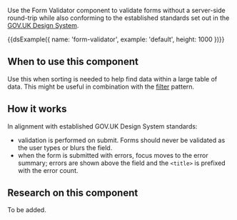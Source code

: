 Use the Form Validator component to validate forms without a server-side round-trip while also conforming to the established standards set out in the [GOV.UK Design System](https://design-system.service.gov.uk/).

{{dsExample({
  name: 'form-validator',
  example: 'default',
  height: 1000
})}}

## When to use this component

Use this when sorting is needed to help find data within a large table of data. This might be useful in combination with the [filter](/patterns/filter-a-list) pattern.

## How it works

In alignment with established GOV.UK Design System standards:

* validation is performed on submit. Forms should never be validated as the user types or blurs the field.
* when the form is submitted with errors, focus moves to the error summary; errors are shown above the field and the `<title>` is prefixed with the error count.

## Research on this component

To be added.
